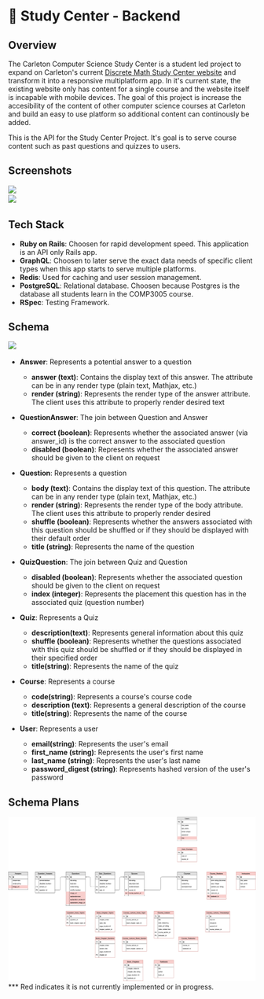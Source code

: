 # 🏫 Study Center - Backend

## Overview

The Carleton Computer Science Study Center is a student led project to expand on Carleton's current <a href="http://cglab.ca/~discmath/"> Discrete Math Study Center website</a> and transform it into a responsive multiplatform app. In it's current state, the existing website only has content for a single course and the website itself is incapable with mobile devices. The goal of this project is increase the accesibility of the content of other computer science courses at Carleton and build an easy to use platform so additional content can continously be added.

This is the API for the Study Center Project. It's goal is to serve course content such as past questions and quizzes to users.

## Screenshots
<img src="https://github.com/CarletonComputerScienceStudyCenter/StudyCenter-Client/raw/master/screenshot2.png"></img>
<br>
<img src="https://github.com/CarletonComputerScienceStudyCenter/StudyCenter-Client/raw/master/screenshot1.png"></img>

## Tech Stack

- **Ruby on Rails**: Choosen for rapid development speed. This application is an API only Rails app.
- **GraphQL**: Choosen to later serve the exact data needs of specific client types when this app starts to serve multiple platforms.
- **Redis**: Used for caching and user session management.
- **PostgreSQL**: Relational database. Choosen because Postgres is the database all students learn in the COMP3005 course.
- **RSpec**: Testing Framework.

## Schema

<img src="https://i.imgur.com/uklXb6R.png"></img>

* **Answer**: Represents a potential answer to a question
  * **answer (text)**: Contains the display text of this answer. The attribute can be in any render type (plain text, Mathjax, etc.)
  * **render (string)**: Represents the render type of the answer attribute. The client uses this attribute to properly render desired text
* **QuestionAnswer**: The join between Question and Answer
  * **correct (boolean)**: Represents whether the associated answer (via answer_id) is the correct answer to the associated question
  * **disabled (boolean)**: Represents whether the associated answer should be given to the client on request
 
* **Question**: Represents a question
  * **body (text)**: Contains the display text of this question. The attribute can be in any render type (plain text, Mathjax, etc.)
  * **render (string)**: Represents the render type of the body attribute. The client uses this attribute to properly render desired 
  * **shuffle (boolean)**: Represents whether the answers associated with this question should be shuffled or if they should be
  displayed with their default order
  * **title (string)**: Represents the name of the question

* **QuizQuestion**: The join between Quiz and Question
  * **disabled (boolean)**: Represents whether the associated question should be given to the client on request
  * **index (integer)**: Represents the placement this question has in the associated quiz (question number)
  
* **Quiz**: Represents a Quiz
  * **description(text)**: Represents general information about this quiz
  * **shuffle (boolean)**: Represents whether the questions associated with this quiz should be shuffled or if they should be
  displayed in their specified order
  * **title(string)**: Represents the name of the quiz
  
* **Course**: Represents a course
  * **code(string)**: Represents a course's course code
  * **description (text)**: Represents a general description of the course
  * **title(string)**: Represents the name of the course
  
* **User**: Represents a user
  * **email(string)**: Represents the user's email
  * **first_name (string)**: Represents the user's first name
  * **last_name (string)**: Represents the user's last name
  * **password_digest (string)**: Represents hashed version of the user's password

## Schema Plans

<img src="./schema.png"></img>
*** Red indicates it is not currently implemented or in progress.
